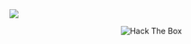 <img src="https://i.imgur.com/1psZJ4k.png">
<p align="center">
  <img src="http://www.hackthebox.eu/badge/image/191417" alt="Hack The Box">
</p>
